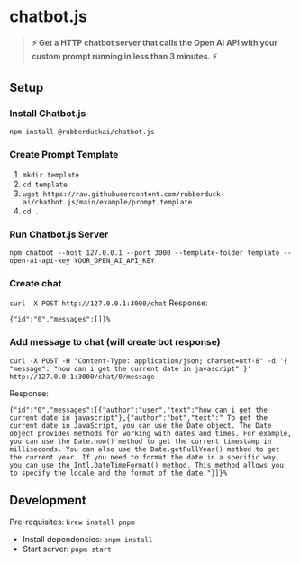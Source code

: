 # chatbot.js

> #### ⚡ Get a HTTP chatbot server that calls the Open AI API with your custom prompt running in less than 3 minutes. ⚡

## Setup

### Install Chatbot.js

`npm install @rubberduckai/chatbot.js`

### Create Prompt Template

1. `mkdir template`
1. `cd template`
1. `wget https://raw.githubusercontent.com/rubberduck-ai/chatbot.js/main/example/prompt.template`
1. `cd ..`

### Run Chatbot.js Server

`npm chatbot --host 127.0.0.1 --port 3000 --template-folder template --open-ai-api-key YOUR_OPEN_AI_API_KEY`

### Create chat

`curl -X POST http://127.0.0.1:3000/chat`
Response:

```
{"id":"0","messages":[]}%
```

### Add message to chat (will create bot response)

`curl -X POST -H "Content-Type: application/json; charset=utf-8" -d '{ "message": "how can i get the current date in javascript" }' http://127.0.0.1:3000/chat/0/message`

Response:

```
{"id":"0","messages":[{"author":"user","text":"how can i get the current date in javascript"},{"author":"bot","text":" To get the current date in JavaScript, you can use the Date object. The Date object provides methods for working with dates and times. For example, you can use the Date.now() method to get the current timestamp in milliseconds. You can also use the Date.getFullYear() method to get the current year. If you need to format the date in a specific way, you can use the Intl.DateTimeFormat() method. This method allows you to specify the locale and the format of the date."}]}%
```

## Development

Pre-requisites: `brew install pnpm`

- Install dependencies: `pnpm install`
- Start server: `pnpm start`
